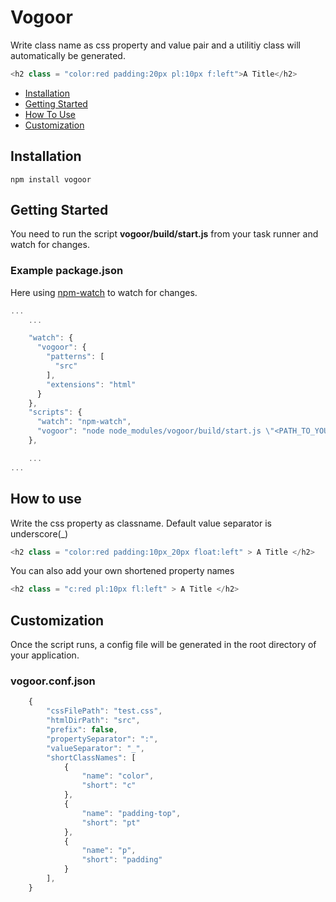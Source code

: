 Vogoor
===========

Write class name as css property and value pair and a utilitiy class will automatically be generated.

````js
<h2 class = "color:red padding:20px pl:10px f:left">A Title</h2>
````

* [Installation](#installation)
* [Getting Started](#getting-started)
* [How To Use](#how-to-use)
* [Customization](#customization)

## Installation

    npm install vogoor

## Getting Started

You need to run the script **vogoor/build/start.js** from your task runner and watch for changes.

### Example package.json

Here using [npm-watch](<https://www.npmjs.com/package/npm-watch>) to watch for changes.
````js
...
    ...

    "watch": {
      "vogoor": {
        "patterns": [
          "src"
        ],
        "extensions": "html"
      }
    },
    "scripts": {
      "watch": "npm-watch",
      "vogoor": "node node_modules/vogoor/build/start.js \"<PATH_TO_YOUR_MAIN_CSS_FILE>\" \"PATH_TO_DIRECTORY_OF_YOUR_HTML_FILES>\" "
    },

    ...
...
````

## How to use
Write the css property as classname. Default value separator is underscore(_)
````js
<h2 class = "color:red padding:10px_20px float:left" > A Title </h2>
````
You can also add your own shortened property names 
````js
<h2 class = "c:red pl:10px fl:left" > A Title </h2>
````

## Customization
Once the script runs, a config file will be generated in the root directory of your application.

### vogoor.conf.json
````js
    {
        "cssFilePath": "test.css",
        "htmlDirPath": "src",
        "prefix": false,
        "propertySeparator": ":",
        "valueSeparator": "_",
        "shortClassNames": [
            {
                "name": "color",
                "short": "c"
            },
            {
                "name": "padding-top",
                "short": "pt"
            },
            {
                "name": "p",
                "short": "padding"
            }
        ],
    }
````

